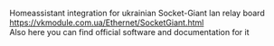 Homeassistant integration for ukrainian Socket-Giant lan relay board </br>
https://vkmodule.com.ua/Ethernet/SocketGiant.html </br>
Also here you can find official software and documentation for it
